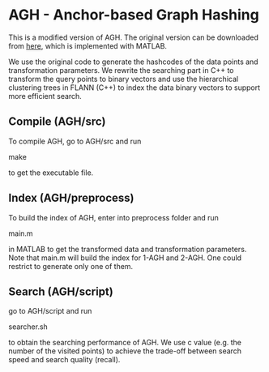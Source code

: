 # AGH - Anchor-based Graph Hashing

This is a modified version of AGH. The original version can be downloaded from [here](http://www.ee.columbia.edu/ln/dvmm/downloads/WeiGraphConstructCode2011/dlform.htm), which is implemented with MATLAB. 

We use the original code to generate the hashcodes of the data points and transformation parameters. We rewrite the searching part in C++ to transform the query points to binary vectors and use the hierarchical clustering trees in FLANN (C++) to index the data binary vectors to support more efficient search.

## Compile (AGH/src)

To compile AGH, go to AGH/src and run 

make

to get the executable file.

## Index (AGH/preprocess)

To build the index of AGH, enter into preprocess folder and run 

main.m

in MATLAB to get the transformed data and transformation parameters. Note that main.m will build the index for 1-AGH and 2-AGH. One could restrict to generate only one of them.

## Search (AGH/script)

go to AGH/script and run 

searcher.sh 

to obtain the searching performance of AGH. We use c value (e.g. the number of the visited points) to  achieve the trade-off between search speed and search quality (recall).


